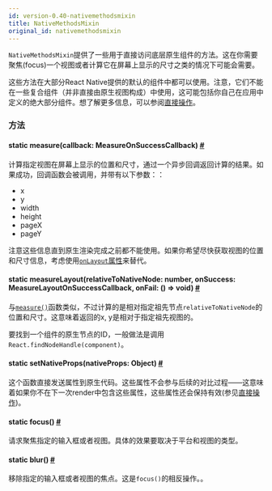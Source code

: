 ```yaml
---
id: version-0.40-nativemethodsmixin
title: NativeMethodsMixin
original_id: nativemethodsmixin
---
```


`NativeMethodsMixin`提供了一些用于直接访问底层原生组件的方法。这在你需要聚焦(focus)一个视图或者计算它在屏幕上显示的尺寸之类的情况下可能会需要。

这些方法在大部分React Native提供的默认的组件中都可以使用。注意，它们不能在一些复合组件（并非直接由原生视图构成）中使用，这可能包括你自己在应用中定义的绝大部分组件。想了解更多信息，可以参阅[直接操作](direct-manipulation.html)。

### 方法

<div class="props">
    <div class="prop">
        <h4 class="propTitle"><a class="anchor" name="measure"></a><span class="propType">static </span>measure<span class="propType">(callback: MeasureOnSuccessCallback)</span> <a class="hash-link" href="#measure">#</a></h4>
        <div>
            <p>计算指定视图在屏幕上显示的位置和尺寸，通过一个异步回调返回计算的结果。如果成功，回调函数会被调用，并带有以下参数：：</p>
            <ul>
                <li>x</li>
                <li>y</li>
                <li>width</li>
                <li>height</li>
                <li>pageX</li>
                <li>pageY</li>
            </ul>
            <p>注意这些信息直到原生渲染完成之前都不能使用。如果你希望尽快获取视图的位置和尺寸信息，考虑使用<a href="/docs/view.html#onlayout" target=""><code>onLayout</code>属性</a>来替代。</p>
        </div>
    </div>
    <div class="prop">
        <h4 class="propTitle"><a class="anchor" name="measurelayout"></a><span class="propType">static </span>measureLayout<span class="propType">(relativeToNativeNode: number, onSuccess: MeasureLayoutOnSuccessCallback, onFail: () =&gt; void)</span> <a class="hash-link" href="#measurelayout">#</a></h4>
        <div>
            <p>与<a href="#measure" target=""><code>measure()</code></a>函数类似，不过计算的是相对指定祖先节点<code>relativeToNativeNode</code>的位置和尺寸。这意味着返回的x, y是相对于指定祖先视图的。</p>
            <p>要找到一个组件的原生节点的ID，一般做法是调用<code>React.findNodeHandle(component)</code>。</p>
        </div>
    </div>
    <div class="prop">
        <h4 class="propTitle"><a class="anchor" name="setnativeprops"></a><span class="propType">static </span>setNativeProps<span class="propType">(nativeProps: Object)</span> <a class="hash-link" href="#setnativeprops">#</a></h4>
        <div>
            <p>这个函数直接发送属性到原生代码。这些属性不会参与后续的对比过程——这意味着如果你不在下一次render中包含这些属性，这些属性还会保持有效(参见<a href="direct-manipulation.html" target="">直接操作</a>)。</p>
        </div>
    </div>
    <div class="prop">
        <h4 class="propTitle"><a class="anchor" name="focus"></a><span class="propType">static </span>focus<span class="propType">()</span> <a class="hash-link" href="#focus">#</a></h4>
        <div>
            <p>请求聚焦指定的输入框或者视图。具体的效果要取决于平台和视图的类型。</p>
        </div>
    </div>
    <div class="prop">
        <h4 class="propTitle"><a class="anchor" name="blur"></a><span class="propType">static </span>blur<span class="propType">()</span> <a class="hash-link" href="#blur">#</a></h4>
        <div>
            <p>移除指定的输入框或者视图的焦点。这是<code>focus()</code>的相反操作。。</p>
        </div>
    </div>
</div>